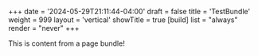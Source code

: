 +++
date = '2024-05-29T21:11:44-04:00'
draft = false
title = 'TestBundle'
weight = 999
layout = 'vertical'
showTitle = true
[build]
    list = "always"
    render = "never"
+++

This is content from a page bundle!